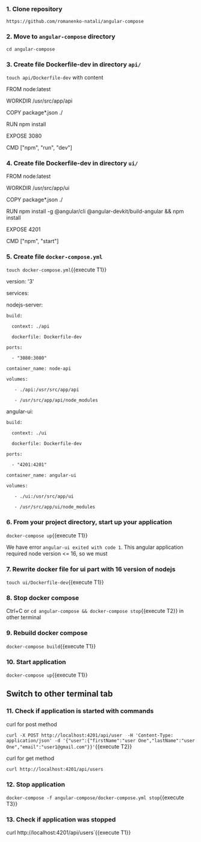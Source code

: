 ### 1. Clone repository 

`https://github.com/romanenko-natali/angular-compose`

### 2. Move to `angular-compose` directory

`cd angular-compose`

### 3. Create file Dockerfile-dev in directory `api/` 

`touch api/Dockerfile-dev` with content

FROM node:latest

WORKDIR /usr/src/app/api

COPY package*.json ./

RUN npm install

EXPOSE 3080

CMD ["npm", "run", "dev"]

### 4. Create file Dockerfile-dev in directory `ui/` 


FROM node:latest

WORKDIR /usr/src/app/ui

COPY package*.json ./

RUN npm install -g @angular/cli @angular-devkit/build-angular && npm install

EXPOSE 4201

CMD ["npm", "start"]

### 5. Create file `docker-compose.yml`

`touch docker-compose.yml`{{execute T1}}

version: '3'

services:

  nodejs-server:
  
    build:
    
      context: ./api
      
      dockerfile: Dockerfile-dev
      
    ports:
    
      - "3080:3080"
      
    container_name: node-api
    
    volumes:
    
       - ./api:/usr/src/app/api
       
       - /usr/src/app/api/node_modules
       
  angular-ui:
  
    build:
    
      context: ./ui
      
      dockerfile: Dockerfile-dev
      
    ports:
    
      - "4201:4201"
      
    container_name: angular-ui
    
    volumes:
    
       - ./ui:/usr/src/app/ui
       
       - /usr/src/app/ui/node_modules
       
  ### 6. From your project directory, start up your application

  `docker-compose up`{{execute T1}}
       
       
 We have error `angular-ui exited with code 1`.
 This angular application required node version <= 16, so we must 
 
 ### 7. Rewrite docker file for ui part with 16 version of nodejs 
 
 `touch ui/Dockerfile-dev`{{execute T1}}
 
 ### 8. Stop docker compose

 Ctrl+C or `cd angular-compose && docker-compose stop`{{execute T2}} in other terminal 

 ### 9. Rebuild docker compose 
 
 `docker-compose build`{{execute T1}}
 
 ### 10. Start application
 
  `docker-compose up`{{execute T1}}
  
 ## Switch to other terminal tab
       
       
 ### 11. Check if application is started with commands
 
 
 curl for post method 
 
 `curl -X POST http://localhost:4201/api/user  -H 'Content-Type: application/json' -d '{"user":{"firstName":"user One","lastName":"user One","email":"user1@gmail.com"}}'`{{execute T2}}
 
 curl for get method 
 
 `curl http://localhost:4201/api/users`
 
 ### 12. Stop application
 
`docker-compose -f angular-compose/docker-compose.yml stop`{{execute T3}}

### 13. Check if application was stopped

curl http://localhost:4201/api/users`{{execute T1}}

 
       
